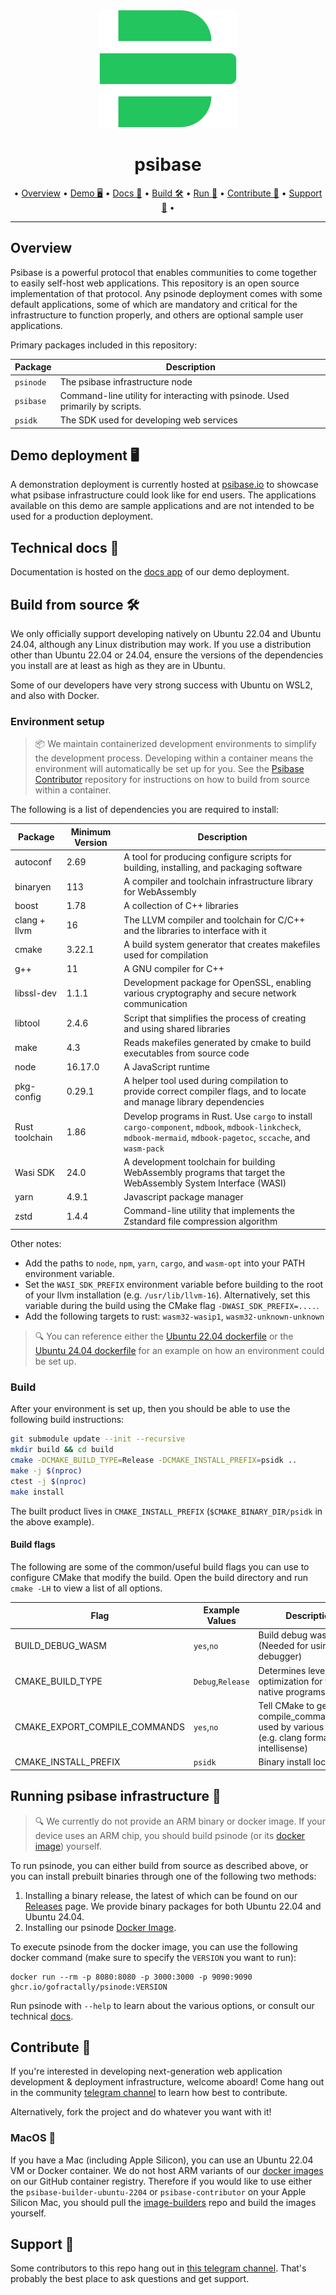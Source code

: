 <div align="center">
  <img src="./doc/src/_img/logo-psibase-green.svg" />
  <h1>psibase</h1>
  <p>
    &bull;
    <a href="#overview">Overview</a> &bull;
    <a href="#demo-deployment-%EF%B8%8F">Demo 🖥️</a> &bull;
    <a href="#technical-docs-">Docs 📓</a> &bull;
    <a href="#build-from-source-%EF%B8%8F">Build 🛠️</a> &bull;
    <a href="#running-psibase-infrastructure-">Run 🚀</a> &bull;
    <a href="#contribute-">Contribute 🧬</a> &bull;
    <a href="#support-">Support 📱</a> &bull;
  </p>
</div>

---

## Overview

Psibase is a powerful protocol that enables communities to come together to easily self-host web applications. This repository is an open source implementation of that protocol.
Any psinode deployment comes with some default applications, some of which are mandatory and critical for the infrastructure to function properly, and others are optional sample user applications.

Primary packages included in this repository:

| Package   | Description                                                                   |
| --------- | ----------------------------------------------------------------------------- |
| `psinode` | The psibase infrastructure node                                               |
| `psibase` | Command-line utility for interacting with psinode. Used primarily by scripts. |
| `psidk`   | The SDK used for developing web services                                      |

## Demo deployment 🖥️

A demonstration deployment is currently hosted at [psibase.io](https://psibase.io) to showcase what psibase infrastructure could look like for end users. The applications available on this demo are sample applications and are not intended to be used for a production deployment.

## Technical docs 📓

Documentation is hosted on the [docs app](https://docs.psibase.io/) of our demo deployment.

## Build from source 🛠️

We only officially support developing natively on Ubuntu 22.04 and Ubuntu 24.04, although any Linux distribution may work. If you use a distribution other than Ubuntu 22.04 or 24.04, ensure the versions of the dependencies you install are at least as high as they are in Ubuntu.

Some of our developers have very strong success with Ubuntu on WSL2, and also with Docker.

### Environment setup

> 📦 We maintain containerized development environments to simplify the development process. Developing within a container means the environment will automatically be set up for you. See the [Psibase Contributor](https://github.com/gofractally/psibase-contributor) repository for instructions on how to build from source within a container.

The following is a list of dependencies you are required to install:

| Package        | Minimum Version | Description                                                                                                                                                      |
| -------------- | --------------- | ---------------------------------------------------------------------------------------------------------------------------------------------------------------- |
| autoconf       | 2.69            | A tool for producing configure scripts for building, installing, and packaging software                                                                          |
| binaryen       | 113             | A compiler and toolchain infrastructure library for WebAssembly                                                                                                  |
| boost          | 1.78            | A collection of C++ libraries                                                                                                                                    |
| clang + llvm   | 16              | The LLVM compiler and toolchain for C/C++ and the libraries to interface with it                                                                                 |
| cmake          | 3.22.1          | A build system generator that creates makefiles used for compilation                                                                                             |
| g++            | 11              | A GNU compiler for C++                                                                                                                                           |
| libssl-dev     | 1.1.1           | Development package for OpenSSL, enabling various cryptography and secure network communication                                                                  |
| libtool        | 2.4.6           | Script that simplifies the process of creating and using shared libraries                                                                                        |
| make           | 4.3             | Reads makefiles generated by cmake to build executables from source code                                                                                         |
| node           | 16.17.0         | A JavaScript runtime                                                                                                                                             |
| pkg-config     | 0.29.1          | A helper tool used during compilation to provide correct compiler flags, and to locate and manage library dependencies                                           |
| Rust toolchain | 1.86            | Develop programs in Rust. Use `cargo` to install `cargo-component`, `mdbook`, `mdbook-linkcheck`, `mdbook-mermaid`, `mdbook-pagetoc`, `sccache`, and `wasm-pack` |
| Wasi SDK       | 24.0            | A development toolchain for building WebAssembly programs that target the WebAssembly System Interface (WASI)                                                    |
| yarn           | 4.9.1           | Javascript package manager                                                                                                                                       |
| zstd           | 1.4.4           | Command-line utility that implements the Zstandard file compression algorithm                                                                                    |

Other notes:

- Add the paths to `node`, `npm`, `yarn`, `cargo`, and `wasm-opt` into your PATH environment variable.
- Set the `WASI_SDK_PREFIX` environment variable before building to the root of your llvm installation (e.g. `/usr/lib/llvm-16`). Alternatively, set this variable during the build using the CMake flag `-DWASI_SDK_PREFIX=....`.
- Add the following targets to rust: `wasm32-wasip1`, `wasm32-unknown-unknown`

> 🔍 You can reference either the [Ubuntu 22.04 dockerfile](https://github.com/gofractally/image-builders/blob/main/docker/ubuntu-2204-builder.Dockerfile) or the [Ubuntu 24.04 dockerfile](https://github.com/gofractally/image-builders/blob/main/docker/ubuntu-2404-builder.Dockerfile) for an example on how an environment could be set up.

### Build

After your environment is set up, then you should be able to use the following build instructions:

```sh
git submodule update --init --recursive
mkdir build && cd build
cmake -DCMAKE_BUILD_TYPE=Release -DCMAKE_INSTALL_PREFIX=psidk ..
make -j $(nproc)
ctest -j $(nproc)
make install
```

The built product lives in `CMAKE_INSTALL_PREFIX` (`$CMAKE_BINARY_DIR/psidk` in the above example).

#### Build flags

The following are some of the common/useful build flags you can use to configure CMake that modify the build. Open the build directory and run `cmake -LH` to view a list of all options.

| Flag                          | Example Values    | Description                                                                                          |
| ----------------------------- | ----------------- | ---------------------------------------------------------------------------------------------------- |
| BUILD_DEBUG_WASM              | `yes`,`no`        | Build debug wasms (Needed for using the debugger)                                                    |
| CMAKE_BUILD_TYPE              | `Debug`,`Release` | Determines level of optimization for the native programs                                             |
| CMAKE_EXPORT_COMPILE_COMMANDS | `yes`,`no`        | Tell CMake to generate compile_commands.json, used by various tools (e.g. clang format intellisense) |
| CMAKE_INSTALL_PREFIX          | `psidk`           | Binary install location.                                                                             |

## Running psibase infrastructure 🚀

> 🔍 We currently do not provide an ARM binary or docker image. If your device uses an ARM chip, you should build psinode (or its [docker image](https://github.com/gofractally/image-builders)) yourself.

To run psinode, you can either build from source as described above, or you can install prebuilt binaries through one of the following two methods:

1. Installing a binary release, the latest of which can be found on our [Releases](https://github.com/gofractally/psibase/releases) page. We provide binary packages for both Ubuntu 22.04 and Ubuntu 24.04.
2. Installing our psinode [Docker Image](https://github.com/orgs/gofractally/packages/container/package/psinode).

To execute psinode from the docker image, you can use the following docker command (make sure to specify the `VERSION` you want to run):

```
docker run --rm -p 8080:8080 -p 3000:3000 -p 9090:9090 ghcr.io/gofractally/psinode:VERSION
```

Run psinode with `--help` to learn about the various options, or consult our technical [docs](https://docs.psibase.io/).

## Contribute 🧬

If you're interested in developing next-generation web application development & deployment infrastructure, welcome aboard! Come hang out in the community [telegram channel](https://t.me/psibase_developers) to learn how best to contribute.

Alternatively, fork the project and do whatever you want with it!

### MacOS 🍏

If you have a Mac (including Apple Silicon), you can use an Ubuntu 22.04 VM or Docker container. We do not host ARM variants of our [docker images](https://github.com/orgs/gofractally/packages?repo_name=image-builders) on our GitHub container registry. Therefore if you would like to use either the `psibase-builder-ubuntu-2204` or `psibase-contributor` on your Apple Silicon Mac, you should pull the [image-builders](https://github.com/gofractally/image-builders) repo and build the images yourself.

## Support 📱

Some contributors to this repo hang out in [this telegram channel](https://t.me/psibase_developers). That's probably the best place to ask questions and get support.
